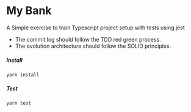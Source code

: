 # **My Bank**

A Simple exercise to train Typescript project setup with tests using jest

- The commit log should follow the TDD red green process.
- The evolution architecture should follow the SOLID principles.

##### **Install**

`yarn install`

##### **Test**

`yarn test`
